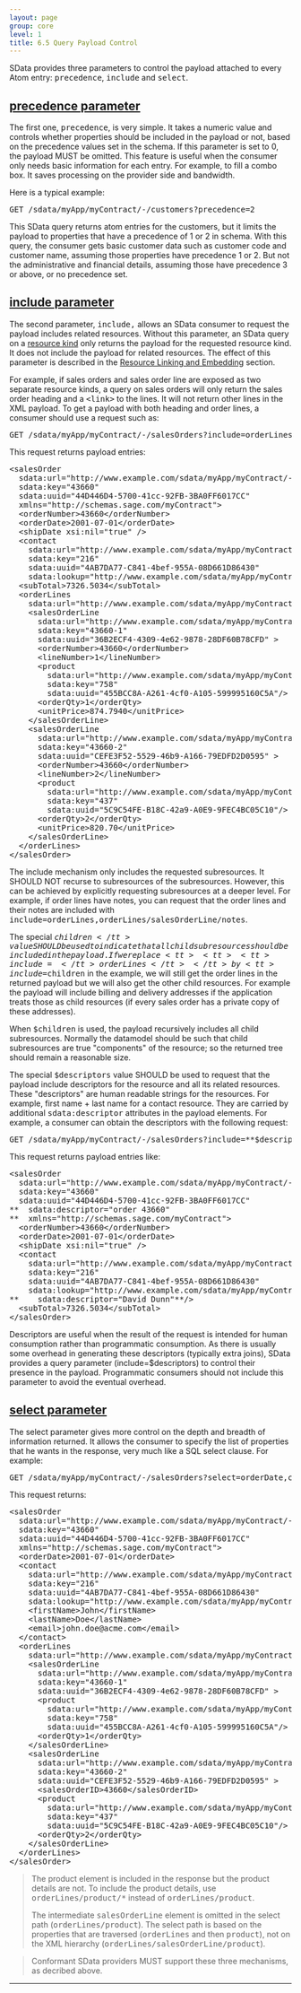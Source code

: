 ```yaml
---
layout: page
group: core
level: 1
title: 6.5 Query Payload Control
---
```


SData provides three parameters to control the payload attached to every Atom
entry: <tt>precedence</tt>, <tt>include</tt> and <tt>select</tt>.

## <a name="precedence" href="#precedence">precedence parameter</a>

The first one, <tt>precedence</tt>, is very simple. It takes a numeric value
and controls whether properties should be included in the payload or not, based
on the precedence values&nbsp;set in the schema. If this parameter is set to 0, the
payload MUST be&nbsp;omitted. This feature is useful when the consumer only needs
basic information for each entry. For example, to fill a combo box. It saves
processing on the provider side and bandwidth.

Here is a typical example:

<pre>GET /sdata/myApp/myContract/-/customers?precedence=2</pre>

This SData query returns atom entries for the customers, but it limits the
payload to properties that have a precedence of 1 or 2 in schema. With this
query, the consumer&nbsp;gets basic customer data such as customer code and customer
name, assuming those properties have precedence 1 or 2. But&nbsp;not the
administrative and financial details, assuming those have precedence 3 or above,
or no precedence set.

## <a name="include" href="#include">include parameter</a>

The second parameter, <tt>include,</tt> allows an SData consumer to request
the payload includes related resources. Without this parameter, an SData query
on a [resource kind](../0101/ "1.1 Terminology") only returns the payload for the
requested resource kind. It does not include the payload for related resources.
The effect of this parameter is described in the
[Resource Linking and Embedding](../0309/ "3.9 Resource Linking and Embedding") section.

For example, if sales orders and sales order line are exposed as two separate
resource kinds, a query on sales orders will only return the sales order heading
and a <tt>&lt;link&gt;</tt> to the lines.&nbsp;It will not return&nbsp;other lines&nbsp;in the
XML payload. To get a payload with both heading and order lines,&nbsp;a consumer
should use a request such as:

<pre>GET /sdata/myApp/myContract/-/salesOrders?include=orderLines</pre>

This request&nbsp;returns payload entries:

<pre>&lt;salesOrder 
  sdata:url="http://www.example.com/sdata/myApp/myContract/-/salesOrders('43660')" 
  sdata:key="43660"
  sdata:uuid="44D446D4-5700-41cc-92FB-3BA0FF6017CC"
  xmlns="http://schemas.sage.com/myContract"&gt;
&nbsp; &lt;orderNumber&gt;43660&lt;/orderNumber&gt;
&nbsp; &lt;orderDate&gt;2001-07-01&lt;/orderDate&gt;
&nbsp; &lt;shipDate xsi:nil="true" /&gt;
&nbsp; &lt;contact 
    sdata:url="http://www.example.com/sdata/myApp/myContract/-/contacts('216')" 
    sdata:key="216" 
    sdata:uuid="4AB7DA77-C841-4bef-955A-08D661D86430"
    sdata:lookup="http://www.example.com/sdata/myApp/myContract/-/contacts" /&gt;
&nbsp; &lt;subTotal&gt;7326.5034&lt;/subTotal&gt;
&nbsp; &lt;orderLines 
    sdata:url="http://www.example.com/sdata/myApp/myContract/-/salesOrderLines?where=salesOrderID%20eq%2043660" &gt;
&nbsp;&nbsp;&nbsp; &lt;salesOrderLine
      sdata:url="http://www.example.com/sdata/myApp/myContract/-/salesOrderLines('43660-1')"
      sdata:key="43660-1"
      sdata:uuid="36B2ECF4-4309-4e62-9878-28DF60B78CFD" &gt;
&nbsp;&nbsp;&nbsp;&nbsp;&nbsp; &lt;orderNumber&gt;43660&lt;/orderNumber&gt;
&nbsp;&nbsp;&nbsp;&nbsp;&nbsp; &lt;lineNumber&gt;1&lt;/lineNumber&gt;
&nbsp;&nbsp;&nbsp;&nbsp;&nbsp; &lt;product
        sdata:url="http://www.example.com/sdata/myApp/myContract/-/products('758')" 
        sdata:key="758"
        sdata:uuid="455BCC8A-A261-4cf0-A105-599995160C5A"/&gt;
&nbsp;&nbsp;&nbsp;&nbsp;&nbsp; &lt;orderQty&gt;1&lt;/orderQty&gt;
&nbsp;&nbsp;&nbsp;&nbsp;&nbsp; &lt;unitPrice&gt;874.7940&lt;/unitPrice&gt;
&nbsp;&nbsp;&nbsp; &lt;/salesOrderLine&gt;
&nbsp;&nbsp;&nbsp; &lt;salesOrderLine
      sdata:url="http://www.example.com/sdata/myApp/myContract/-/salesOrderLines('43660-2')"
      sdata:key="43660-2"
      sdata:uuid="CEFE3F52-5529-46b9-A166-79EDFD2D0595" &gt;
&nbsp;&nbsp;&nbsp;&nbsp;&nbsp; &lt;orderNumber&gt;43660&lt;/orderNumber&gt;
&nbsp;&nbsp;&nbsp;&nbsp;&nbsp; &lt;lineNumber&gt;2&lt;/lineNumber&gt;
&nbsp;&nbsp;&nbsp;&nbsp;&nbsp; &lt;product
        sdata:url="http://www.example.com/sdata/myApp/myContract/-/products('437')" 
        sdata:key="437"
        sdata:uuid="5C9C54FE-B18C-42a9-A0E9-9FEC4BC05C10"/&gt;
&nbsp;&nbsp;&nbsp;&nbsp;&nbsp; &lt;orderQty&gt;2&lt;/orderQty&gt;
&nbsp;&nbsp;&nbsp;&nbsp;&nbsp; &lt;unitPrice&gt;820.70&lt;/unitPrice&gt;
&nbsp;&nbsp;&nbsp; &lt;/salesOrderLine&gt;
&nbsp; &lt;/orderLines&gt;
&lt;/salesOrder&gt;</pre>

The include mechanism only includes the requested subresources. It SHOULD NOT
recurse to subresources of the subresources. However, this can be achieved by
explicitly requesting subresources at a deeper level. For example, if order
lines have notes, you can request that the order lines and their notes are
included with <tt>include=orderLines,orderLines/salesOrderLine/notes</tt>.

The special <tt>$children</tt> value SHOULD be used to indicate that all
child subresources should be included in the payload. If we replace
<tt><tt><tt>include=</tt>orderLines</tt></tt> by <tt>include=$children</tt> in
the example, we will still get the order lines in the returned payload but we
will also get the other child resources. For example the payload will include
billing and delivery addresses if the application treats those as child
resources (if every sales order has a private copy of these addresses).

When <tt>$children</tt> is used, the payload recursively includes all child
subresources. Normally the datamodel should be such that child subresources are
true "components" of the resource; so the returned tree should remain a
reasonable size.

The special <tt>$descriptors</tt> value SHOULD be used to request that the
payload include descriptors for the resource and all its related resources.
These "descriptors" are human readable strings for the resources. For example,
first name + last name for a contact resource. They are carried by additional
<tt>sdata:descriptor</tt> attributes in the payload elements. For example, a
consumer can obtain the descriptors with the following request:

<pre>GET /sdata/myApp/myContract/-/salesOrders?include=**$descriptors**
</pre>

This request&nbsp;returns payload entries like:

<pre>&lt;salesOrder 
  sdata:url="http://www.example.com/sdata/myApp/myContract/-/salesOrders('43660')" 
  sdata:key="43660"
  sdata:uuid="44D446D4-5700-41cc-92FB-3BA0FF6017CC"
**  sdata:descriptor="order 43660"
**  xmlns="http://schemas.sage.com/myContract"&gt;
&nbsp; &lt;orderNumber&gt;43660&lt;/orderNumber&gt;
&nbsp; &lt;orderDate&gt;2001-07-01&lt;/orderDate&gt;
&nbsp; &lt;shipDate xsi:nil="true" /&gt;
&nbsp; &lt;contact 
    sdata:url="http://www.example.com/sdata/myApp/myContract/-/contacts('216')" 
    sdata:key="216" 
    sdata:uuid="4AB7DA77-C841-4bef-955A-08D661D86430"
    sdata:lookup="http://www.example.com/sdata/myApp/myContract/-/contacts" 
**    sdata:descriptor="David Dunn"**/&gt;
&nbsp; &lt;subTotal&gt;7326.5034&lt;/subTotal&gt;
&lt;/salesOrder&gt;</pre>

Descriptors are useful when the result of the request is intended for human
consumption rather than programmatic consumption. As there is usually some
overhead in generating these descriptors (typically extra joins), SData provides
a query parameter (include=$descriptors) to control their presence in the
payload. Programmatic consumers should not include this parameter to avoid the
eventual overhead.

## <a name="select" href="#select">select parameter</a>

The select parameter gives more control on the depth and breadth of
information returned. It allows the consumer to specify the list of properties
that he wants in the response, very much like a SQL select clause. For example:

<pre>GET /sdata/myApp/myContract/-/salesOrders?select=orderDate,contact/*,orderLines/orderQty,orderLines/product</pre>

This request returns:

<pre>&lt;salesOrder 
  sdata:url="http://www.example.com/sdata/myApp/myContract/-/salesOrders('43660')" 
  sdata:key="43660"
  sdata:uuid="44D446D4-5700-41cc-92FB-3BA0FF6017CC"
  xmlns="http://schemas.sage.com/myContract"&gt;
&nbsp; &lt;orderDate&gt;2001-07-01&lt;/orderDate&gt;
&nbsp; &lt;contact 
    sdata:url="http://www.example.com/sdata/myApp/myContract/-/contacts('216')" 
    sdata:key="216" 
    sdata:uuid="4AB7DA77-C841-4bef-955A-08D661D86430"
    sdata:lookup="http://www.example.com/sdata/myApp/myContract/-/contacts"&gt;
    &lt;firstName&gt;John&lt;/firstName&gt;
    &lt;lastName&gt;Doe&lt;/lastName&gt;
    &lt;email&gt;john.doe@acme.com&lt;/email&gt;
  &lt;/contact&gt;
&nbsp; &lt;orderLines 
    sdata:url="http://www.example.com/sdata/myApp/myContract/-/salesOrderLines?where=salesOrderID%20eq%2043660" &gt;
&nbsp;&nbsp;&nbsp; &lt;salesOrderLine
      sdata:url="http://www.example.com/sdata/myApp/myContract/-/salesOrderLines('43660-1')"
      sdata:key="43660-1"
      sdata:uuid="36B2ECF4-4309-4e62-9878-28DF60B78CFD" &gt;
&nbsp;&nbsp;&nbsp;&nbsp;&nbsp; &lt;product
        sdata:url="http://www.example.com/sdata/myApp/myContract/-/products('758')" 
        sdata:key="758"
        sdata:uuid="455BCC8A-A261-4cf0-A105-599995160C5A"/&gt;
&nbsp;&nbsp;&nbsp;&nbsp;&nbsp; &lt;orderQty&gt;1&lt;/orderQty&gt;
&nbsp;&nbsp;&nbsp; &lt;/salesOrderLine&gt;
&nbsp;&nbsp;&nbsp; &lt;salesOrderLine
      sdata:url="http://www.example.com/sdata/myApp/myContract/-/salesOrderLines('43660-2')"
      sdata:key="43660-2"
      sdata:uuid="CEFE3F52-5529-46b9-A166-79EDFD2D0595" &gt;
&nbsp;&nbsp;&nbsp;&nbsp;&nbsp; &lt;salesOrderID&gt;43660&lt;/salesOrderID&gt;
&nbsp;&nbsp;&nbsp;&nbsp;&nbsp; &lt;product
        sdata:url="http://www.example.com/sdata/myApp/myContract/-/products('437')" 
        sdata:key="437"
        sdata:uuid="5C9C54FE-B18C-42a9-A0E9-9FEC4BC05C10"/&gt;
&nbsp;&nbsp;&nbsp;&nbsp;&nbsp; &lt;orderQty&gt;2&lt;/orderQty&gt;
&nbsp;&nbsp;&nbsp; &lt;/salesOrderLine&gt;
&nbsp; &lt;/orderLines&gt;
&lt;/salesOrder&gt;</pre>

<blockquote class="note">
<p>The product element is included in the response but the product
details are not. To include the product details, use
<tt>orderLines/product/*</tt> instead of <tt>orderLines/product</tt>.</p>

<p>The intermediate <tt>salesOrderLine</tt> element is omitted in
the select path (<tt>orderLines/product</tt>). The select path is based on the
properties that are traversed (<tt>orderLines</tt> and then <tt>product</tt>),
not on the XML hierarchy (<tt>orderLines/salesOrderLine/product</tt>).</p>
</blockquote>

<blockquote class="compliance">Conformant SData providers MUST support these three mechanisms,
as decribed above.</blockquote>

* * *